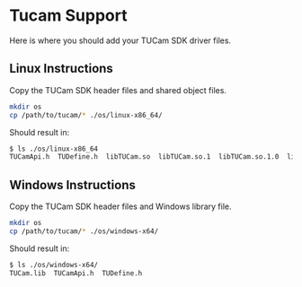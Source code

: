 # Tucam Support

Here is where you should add your TUCam SDK driver files.


## Linux Instructions

Copy the TUCam SDK header files and shared object files.

```bash
mkdir os
cp /path/to/tucam/* ./os/linux-x86_64/
```

Should result in:
```bash
$ ls ./os/linux-x86_64
TUCamApi.h  TUDefine.h  libTUCam.so  libTUCam.so.1  libTUCam.so.1.0  libTUCam.so.1.0.0  libphxapi-x86_64.so
```


## Windows Instructions

Copy the TUCam SDK header files and Windows library file.

```bash
mkdir os
cp /path/to/tucam/* ./os/windows-x64/
```

Should result in:
```bash
$ ls ./os/windows-x64/
TUCam.lib  TUCamApi.h  TUDefine.h
```

